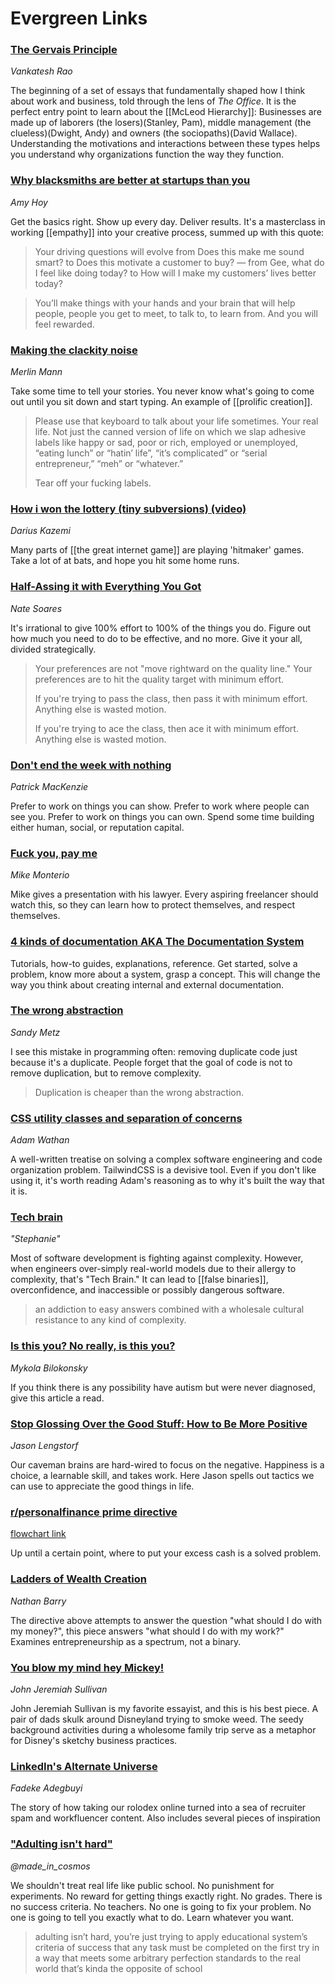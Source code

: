 # Evergreen Links
### [The Gervais Principle](https://www.ribbonfarm.com/2009/10/07/the-gervais-principle-or-the-office-according-to-the-office/)
_Vankatesh Rao_

The beginning of a set of essays that fundamentally shaped how I think about work and business, told through the lens of _The Office_. It is the perfect entry point to learn about the [[McLeod Hierarchy]]: Businesses are made up of laborers (the losers)(Stanley, Pam), middle management (the clueless)(Dwight, Andy) and owners (the sociopaths)(David Wallace). Understanding the motivations and interactions between these types helps you understand why organizations function the way they function.

### [Why blacksmiths are better at startups than you](https://stackingthebricks.com/why-blacksmiths-are-better-at-startups-than-you/)
_Amy Hoy_

Get the basics right. Show up every day. Deliver results. It's a masterclass in working [[empathy]] into your creative process, summed up with this quote:

> Your driving questions will evolve from Does this make me sound smart? to Does this motivate a customer to buy? — from Gee, what do I feel like doing today? to How will I make my customers’ lives better today?

> You’ll make things with your hands and your brain that will help people, people you get to meet, to talk to, to learn from. And you will feel rewarded.

### [Making the clackity noise](https://www.kungfugrippe.com/post/169873399/clackity-noise)
_Merlin Mann_

Take some time to tell your stories. You never know what's going to come out until you sit down and start typing. An example of [[prolific creation]].

> Please use that keyboard to talk about your life sometimes. Your real life. Not just the canned version of life on which we slap adhesive labels like happy or sad, poor or rich, employed or unemployed, “eating lunch” or “hatin’ life”, “it’s complicated” or “serial entrepreneur,” “meh” or “whatever.”
> 
>
> Tear off your fucking labels.

### [How i won the lottery (tiny subversions) (video)](https://www.youtube.com/watch?v=l_F9jxsfGCw&t=706s)
_Darius Kazemi_

Many parts of [[the great internet game]] are playing 'hitmaker' games. Take a lot of at bats, and hope you hit some home runs.

### [Half-Assing it with Everything You Got](https://mindingourway.com/half-assing-it-with-everything-youve-got/)
_Nate Soares_

It's irrational to give 100% effort to 100% of the things you do. Figure out how much you need to do to be effective, and no more. Give it your all, divided strategically. 

> Your preferences are not "move rightward on the quality line." Your preferences are to hit the quality target with minimum effort.
> 
> If you're trying to pass the class, then pass it with minimum effort. Anything else is wasted motion.
> 
> If you're trying to ace the class, then ace it with minimum effort. Anything else is wasted motion.

### [Don't end the week with nothing](https://training.kalzumeus.com/newsletters/archive/do-not-end-the-week-with-nothing)
_Patrick MacKenzie_

Prefer to work on things you can show. Prefer to work where people can see you. Prefer to work on things you can own. Spend some time building either human, social, or reputation capital.

### [Fuck you, pay me](https://www.youtube.com/watch?v=jVkLVRt6c1U)
_Mike Monterio_

Mike gives a presentation with his lawyer. Every aspiring freelancer should watch this, so they can learn how to protect themselves, and respect themselves.

### [4 kinds of documentation AKA The Documentation System](https://documentation.divio.com/)

Tutorials, how-to guides, explanations, reference. Get started, solve a problem, know more about a system, grasp a concept. This will change the way you think about creating internal and external documentation.

### [The wrong abstraction](https://sandimetz.com/blog/2016/1/20/the-wrong-abstraction)
_Sandy Metz_

I see this mistake in programming often: removing duplicate code just because it's a duplicate. People forget that the goal of code is not to remove duplication, but to remove complexity.

> Duplication is cheaper than the wrong abstraction.

### [CSS utility classes and separation of concerns](https://adamwathan.me/css-utility-classes-and-separation-of-concerns/)
_Adam Wathan_

A well-written treatise on solving a complex software engineering and code organization problem. TailwindCSS is a devisive tool. Even if you don't like using it, it's worth reading Adam's reasoning as to why it's built the way that it is. 

### [Tech brain](https://pycnocline.substack.com/p/tech-brain)
_"Stephanie"_

Most of software development is fighting against complexity. However, when engineers over-simply real-world models due to their allergy to complexity, that's "Tech Brain." It can lead to [[false binaries]], overconfidence, and inaccessible or possibly dangerous software.

> an addiction to easy answers combined with a wholesale cultural resistance to any kind of complexity.

### [Is this you? No really, is this you?](https://artsy.github.io/blog/2020/01/06/is-this-you/)
_Mykola Bilokonsky_

If you think there is any possibility have autism but were never diagnosed, give this article a read.

### [Stop Glossing Over the Good Stuff: How to Be More Positive](https://www.jason.af/how-to-be-positive)
_Jason Lengstorf_

Our caveman brains are hard-wired to focus on the negative. Happiness is a choice, a learnable skill, and takes work. Here Jason spells out tactics we can use to appreciate the good things in life.

### [r/personalfinance prime directive](https://www.reddit.com/r/personalfinance/wiki/commontopics) 

[flowchart link](https://i.imgur.com/lSoUQr2.png)

Up until a certain point, where to put your excess cash is a solved problem.

### [Ladders of Wealth Creation](https://nathanbarry.com/wealth-creation/)
_Nathan Barry_

The directive above attempts to answer the question "what should I do with my money?", this piece answers "what should I do with my work?" Examines entrepreneurship as a spectrum, not a binary.

### [You blow my mind hey Mickey!](https://www.nytimes.com/2011/06/12/magazine/a-rough-guide-to-disney-world.html)
_John Jeremiah Sullivan_

John Jeremiah Sullivan is my favorite essayist, and this is his best piece. A pair of dads skulk around Disneyland trying to smoke weed. The seedy background activities during a wholesome family trip serve as a metaphor for Disney's sketchy business practices. 

### [LinkedIn's Alternate Universe](https://every.to/cybernaut/linkedins-alternate-universe-21780381-7883)
_Fadeke Adegbuyi_

The story of how taking our rolodex online turned into a sea of recruiter spam and workfluencer content. Also includes several pieces of inspiration

### ["Adulting isn't hard"](https://twitter.com/made_in_cosmos/status/1441107026822586372?s=20)
_@made_in_cosmos_

We shouldn't treat real life like public school. No punishment for experiments. No reward for getting things exactly right. No grades. There is no success criteria. No teachers. No one is going to fix your problem. No one is going to tell you exactly what to do. Learn whatever you want.

> adulting isn’t hard, you’re just trying to apply educational system’s criteria of success that any task must be completed on the first try in a way that meets some arbitrary perfection standards to the real world that’s kinda the opposite of school
